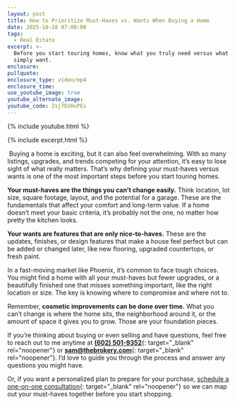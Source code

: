 ```yaml
---
layout: post
title: How to Prioritize Must-Haves vs. Wants When Buying a Home
date: 2025-10-28 07:00:00
tags:
  - Real Estate
excerpt: >-
  Before you start touring homes, know what you truly need versus what you
  simply want.
enclosure:
pullquote:
enclosure_type: video/mp4
enclosure_time:
use_youtube_image: true
youtube_alternate_image:
youtube_code: Zsj7EUHvPEs
---
```

{% include youtube.html %}

{% include excerpt.html %}

&nbsp;Buying a home is exciting, but it can also feel overwhelming. With so many listings, upgrades, and trends competing for your attention, it’s easy to lose sight of what really matters. That’s why defining your must-haves versus wants is one of the most important steps before you start touring homes.

**Your must-haves are the things you can’t change easily.** Think location, lot size, square footage, layout, and the potential for a garage. These are the fundamentals that affect your comfort and long-term value. If a home doesn’t meet your basic criteria, it’s probably not the one, no matter how pretty the kitchen looks.

**Your wants are features that are only nice-to-haves.** These are the updates, finishes, or design features that make a house feel perfect but can be added or changed later, like new flooring, upgraded countertops, or fresh paint.

In a fast-moving market like Phoenix, it’s common to face tough choices. You might find a home with all your must-haves but fewer upgrades, or a beautifully finished one that misses something important, like the right location or size. The key is knowing where to compromise and where not to.

Remember, **cosmetic improvements can be done over time.** What you can’t change is where the home sits, the neighborhood around it, or the amount of space it gives you to grow. Those are your foundation pieces.

If you’re thinking about buying or even selling and have questions, feel free to reach out to me anytime at [**(602) 501-9352**](tel:6025019352){: target="_blank" rel="noopener"} or [**sam@thebrokery.com**](mailto:sam@thebrokery.com){: target="_blank" rel="noopener"}. I’d love to guide you through the process and answer any questions you might have.

Or, if you want a personalized plan to prepare for your purchase, [schedule a one-on-one consultation](https://blog.samlevyrealestate.com/contact){: target="_blank" rel="noopener"} so we can map out your must-haves together before you start shopping.